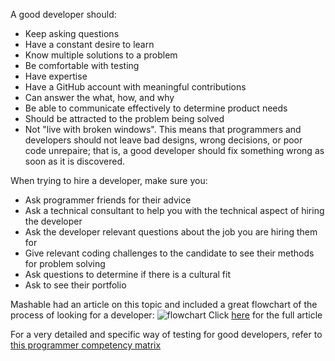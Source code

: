 A good developer should:
- Keep asking questions
- Have a constant desire to learn
- Know multiple solutions to a problem
- Be comfortable with testing
- Have expertise
- Have a GitHub account with meaningful contributions
- Can answer the what, how, and why
- Be able to communicate effectively to determine product needs
- Should be attracted to the problem being solved
- Not "live with broken windows". This means that programmers and developers should not leave bad designs, wrong decisions, or poor code unrepaire; that is, a good developer should fix something wrong as soon as it is discovered. 
 
When trying to hire a developer, make sure you:
- Ask programmer friends for their advice
- Ask a technical consultant to help you with the technical aspect of hiring the developer
- Ask the developer relevant questions about the job you are hiring them for
- Give relevant coding challenges to the candidate to see their methods for problem solving
- Ask questions to determine if there is a cultural fit
- Ask to see their portfolio

Mashable had an article on this topic and included a great flowchart of the process of looking for a developer:
![flowchart](http://rack.2.mshcdn.com/media/ZgkyMDEyLzAzLzAyLzE0XzQwXzU1XzQxN19maWxlCnAJdGh1bWIJMTIwMHg5NjAwPg/d5c4c337)
Click [here](http://mashable.com/2012/03/02/how-to-hire-a-developer/) for the full article

For a very detailed and specific way of testing for good developers, refer to [this programmer competency matrix](http://sijinjoseph.com/programmer-competency-matrix/) 
